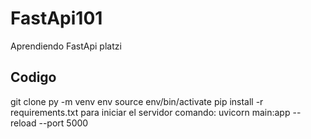 # FastApi101
Aprendiendo FastApi platzi

## Codigo

git clone 
py -m venv env 
source env/bin/activate 
pip install -r requirements.txt 
para iniciar el servidor comando: uvicorn main:app --reload --port 5000
